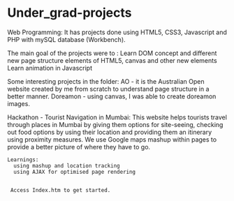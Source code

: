 # Under_grad-projects

Web Programming:
  It has projects done using HTML5, CSS3, Javascript and PHP with mySQL database (Workbench).

  The main goal of the projects were to :
    Learn DOM concept and different new page structure elements of HTML5, canvas and other new elements
    Learn animation in Javascript
  
  
  Some interesting projects in the folder:
    AO -  it is the Australian Open website created by me from scratch to understand page structure in a better manner.
    Doreamon - using canvas, I was able to create doreamon images.
 
Hackathon - Tourist Navigation in Mumbai:
    This website helps tourists travel through places in Mumbai by giving them options for site-seeing, checking out food options by using their 
    location and providing them an itinerary using proximity measures.
    We use Google maps mashup within pages to provide a better picture of where they have to go. 

    Learnings:
      using mashup and location tracking
      using AJAX for optimised page rendering


     Access Index.htm to get started.
     
     
 
  
  
  
